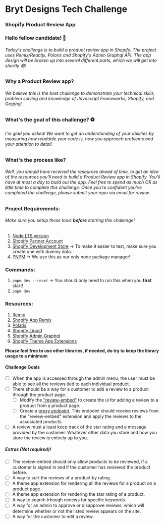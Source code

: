 # Bryt Designs Tech Challenge

### Shopify Product Review App

### Hello fellow candidate! 👋

###### Today's challenge is to build a product review app in Shopify. The project uses Remix/Reactjs, Polaris and Shopify's Admin Graphql API. The app design will be broken up into several different parts, which we will get into shortly 😎!

### Why a Product Review app?

###### We believe this is the best challenge to demonstrate your technical skills, problem solving and knowledge of Javascript Frameworks, Shopify, and Graphql.

### What's the goal of this challenge? ⚽

###### I'm glad you asked! We want to get an understanding of your abilities by measuring how readable your code is, how you approach problems and your attention to detail.

### What's the process like?

###### Well, you should have received the resources ahead of time, to get an idea of the resources you'll need to build a Product Review app in Shopify. You'll have at most a day to build out the app. Feel free to spend as much OR as little time to complete this challenge. Once you're confident you've completed the challenge, please submit your repo via email for review.

### Project Requirements:

###### Make sure you setup these tools **before** starting this challenge!

1. [Node LTS version](https://nodejs.org/en/download)
2. [Shopify Partner Account](https://accounts.shopify.com/signup)
3. [Shopify Development Store](https://partners.shopify.com/2395557/stores/new?store_type=test_store&data_type=static_data) -> To make it easier to test, make sure you create one with dummy data.
4. [PNPM](https://pnpm.io/installation) -> We use this as our only node package manager!

### Commands:

1. `pnpm dev --reset` -> You should only need to run this when you **first** start!
2. `pnpm dev`

### Resources:

1. [Remix](https://remix.run/docs/en/main/start/quickstart)
2. [Shopify App Remix](https://shopify.dev/docs/api/shopify-app-remix/v3)
3. [Polaris](https://polaris.shopify.com/components)
4. [Shopify Liquid](https://shopify.dev/docs/api/liquid)
5. [Shopify Admin Graphql](https://shopify.dev/docs/api/admin-graphql)
6. [Shopify Theme App Extensions](https://shopify.dev/docs/apps/build/online-store/theme-app-extensions)

**Please feel free to use other libraries, if needed, do try to keep the library usage to a minimum**

#### Challenge Goals

- [ ] When the app is accessed through the admin menu, the user must be able to see all the reviews tied to each individual product.
- [ ] There should be a way for a customer to add a review to a product through the product page.
  - [ ] Modify the ["review-embed"](extensions/review-embed) to create the ui for adding a review to a product from a product page.
  - [ ] Create a [proxy endpoint](app/routes/api.public.$/route.tsx). This endpoint should receive reviews from the "review-embed" extension and apply the reviews to the associated products.
- [ ] A review must a least keep track of the star rating and a message provided by the customer. Whatever other data you store and how you store the review is entirely up to you.

##### Extras (Not required)!

- [ ] The review-embed should only allow products to be reviewed, if a customer is signed in and if the customer has reviewed the product before.
- [ ] A way to sort the reviews of a product by rating.
- [ ] A theme app extension for rendering all the reviews for a product on a product page.
- [ ] A theme app extension for rendering the star rating of a product.
- [ ] A way to search trhough reviews for specific keywords.
- [ ] A way for an admin to approve or disapprove reviews, which will determine whether or not the listed review appears on the site.
- [ ] A way for the customer to edit a review.
